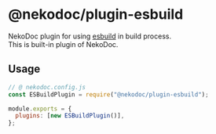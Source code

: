 # @nekodoc/plugin-esbuild

NekoDoc plugin for using [esbuild](https://github.com/evanw/esbuild) in build process.  
This is built-in plugin of NekoDoc.

## Usage

```javascript
// @ nekodoc.config.js
const ESBuildPlugin = require("@nekodoc/plugin-esbuild");

module.exports = {
  plugins: [new ESBuildPlugin()],
};
```

